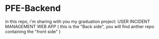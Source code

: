 # PFE-Backend
in this repo, i'm sharing with you my graduation project: USER INCIDENT MANAGEMENT WEB APP ( this is the "Back side", you will find anther repo containing the "front side" ) 
